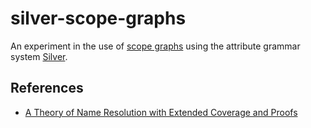 # silver-scope-graphs
An experiment in the use of [scope graphs](https://pl.ewi.tudelft.nl/research/projects/scope-graphs/) using the attribute grammar system [Silver](https://github.com/melt-umn/silver).

## References
- [A Theory of Name Resolution with
Extended Coverage and Proofs](https://www.doi.org/10.1007/978-3-662-46669-8_9)

